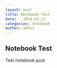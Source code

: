 ```yaml
---
layout: post
title: Notebook Test
date:   2018-02-21
categories: notebook
author: abhoi
---
```

## Notebook Test

Test notebook post